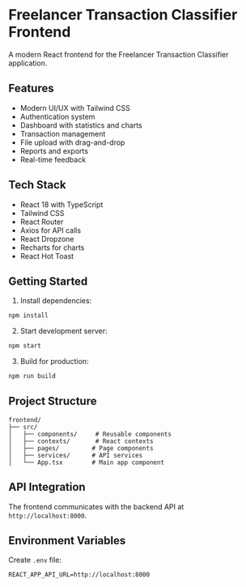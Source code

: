 # Freelancer Transaction Classifier Frontend

A modern React frontend for the Freelancer Transaction Classifier application.

## Features

- Modern UI/UX with Tailwind CSS
- Authentication system
- Dashboard with statistics and charts
- Transaction management
- File upload with drag-and-drop
- Reports and exports
- Real-time feedback

## Tech Stack

- React 18 with TypeScript
- Tailwind CSS
- React Router
- Axios for API calls
- React Dropzone
- Recharts for charts
- React Hot Toast

## Getting Started

1. Install dependencies:
```bash
npm install
```

2. Start development server:
```bash
npm start
```

3. Build for production:
```bash
npm run build
```

## Project Structure

```
frontend/
├── src/
│   ├── components/     # Reusable components
│   ├── contexts/       # React contexts
│   ├── pages/         # Page components
│   ├── services/      # API services
│   └── App.tsx        # Main app component
```

## API Integration

The frontend communicates with the backend API at `http://localhost:8000`.

## Environment Variables

Create `.env` file:
```
REACT_APP_API_URL=http://localhost:8000
``` 